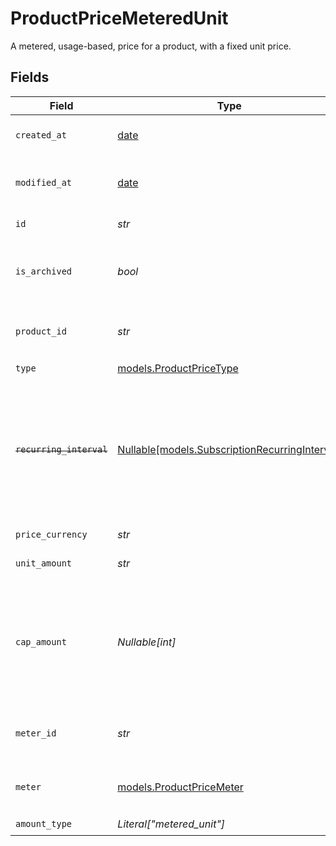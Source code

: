 # ProductPriceMeteredUnit

A metered, usage-based, price for a product, with a fixed unit price.


## Fields

| Field                                                                                                                   | Type                                                                                                                    | Required                                                                                                                | Description                                                                                                             |
| ----------------------------------------------------------------------------------------------------------------------- | ----------------------------------------------------------------------------------------------------------------------- | ----------------------------------------------------------------------------------------------------------------------- | ----------------------------------------------------------------------------------------------------------------------- |
| `created_at`                                                                                                            | [date](https://docs.python.org/3/library/datetime.html#date-objects)                                                    | :heavy_check_mark:                                                                                                      | Creation timestamp of the object.                                                                                       |
| `modified_at`                                                                                                           | [date](https://docs.python.org/3/library/datetime.html#date-objects)                                                    | :heavy_check_mark:                                                                                                      | Last modification timestamp of the object.                                                                              |
| `id`                                                                                                                    | *str*                                                                                                                   | :heavy_check_mark:                                                                                                      | The ID of the price.                                                                                                    |
| `is_archived`                                                                                                           | *bool*                                                                                                                  | :heavy_check_mark:                                                                                                      | Whether the price is archived and no longer available.                                                                  |
| `product_id`                                                                                                            | *str*                                                                                                                   | :heavy_check_mark:                                                                                                      | The ID of the product owning the price.                                                                                 |
| `type`                                                                                                                  | [models.ProductPriceType](../models/productpricetype.md)                                                                | :heavy_check_mark:                                                                                                      | N/A                                                                                                                     |
| ~~`recurring_interval`~~                                                                                                | [Nullable[models.SubscriptionRecurringInterval]](../models/subscriptionrecurringinterval.md)                            | :heavy_check_mark:                                                                                                      | : warning: ** DEPRECATED **: This will be removed in a future release, please migrate away from it as soon as possible. |
| `price_currency`                                                                                                        | *str*                                                                                                                   | :heavy_check_mark:                                                                                                      | The currency.                                                                                                           |
| `unit_amount`                                                                                                           | *str*                                                                                                                   | :heavy_check_mark:                                                                                                      | The price per unit in cents.                                                                                            |
| `cap_amount`                                                                                                            | *Nullable[int]*                                                                                                         | :heavy_check_mark:                                                                                                      | The maximum amount in cents that can be charged, regardless of the number of units consumed.                            |
| `meter_id`                                                                                                              | *str*                                                                                                                   | :heavy_check_mark:                                                                                                      | The ID of the meter associated to the price.                                                                            |
| `meter`                                                                                                                 | [models.ProductPriceMeter](../models/productpricemeter.md)                                                              | :heavy_check_mark:                                                                                                      | A meter associated to a metered price.                                                                                  |
| `amount_type`                                                                                                           | *Literal["metered_unit"]*                                                                                               | :heavy_check_mark:                                                                                                      | N/A                                                                                                                     |